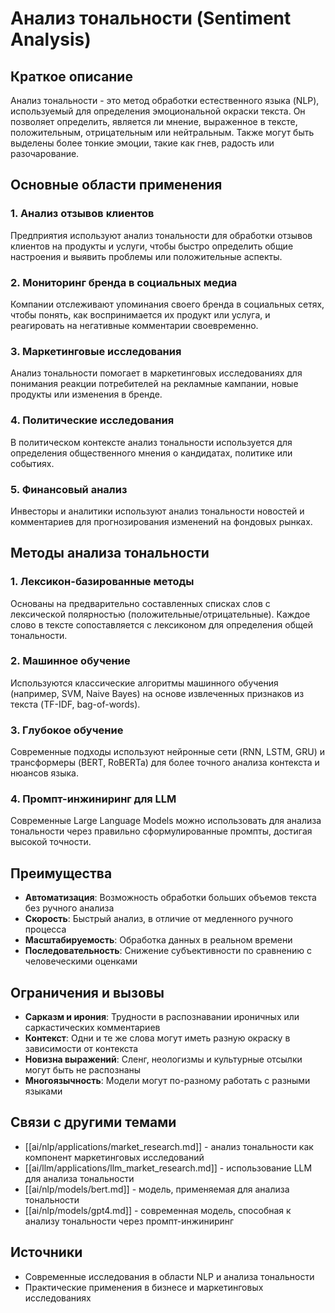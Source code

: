 # Анализ тональности (Sentiment Analysis)

## Краткое описание

Анализ тональности - это метод обработки естественного языка (NLP), используемый для определения эмоциональной окраски текста. Он позволяет определить, является ли мнение, выраженное в тексте, положительным, отрицательным или нейтральным. Также могут быть выделены более тонкие эмоции, такие как гнев, радость или разочарование.

## Основные области применения

### 1. Анализ отзывов клиентов

Предприятия используют анализ тональности для обработки отзывов клиентов на продукты и услуги, чтобы быстро определить общие настроения и выявить проблемы или положительные аспекты.

### 2. Мониторинг бренда в социальных медиа

Компании отслеживают упоминания своего бренда в социальных сетях, чтобы понять, как воспринимается их продукт или услуга, и реагировать на негативные комментарии своевременно.

### 3. Маркетинговые исследования

Анализ тональности помогает в маркетинговых исследованиях для понимания реакции потребителей на рекламные кампании, новые продукты или изменения в бренде.

### 4. Политические исследования

В политическом контексте анализ тональности используется для определения общественного мнения о кандидатах, политике или событиях.

### 5. Финансовый анализ

Инвесторы и аналитики используют анализ тональности новостей и комментариев для прогнозирования изменений на фондовых рынках.

## Методы анализа тональности

### 1. Лексикон-базированные методы

Основаны на предварительно составленных списках слов с лексической полярностью (положительные/отрицательные). Каждое слово в тексте сопоставляется с лексиконом для определения общей тональности.

### 2. Машинное обучение

Используются классические алгоритмы машинного обучения (например, SVM, Naive Bayes) на основе извлеченных признаков из текста (TF-IDF, bag-of-words).

### 3. Глубокое обучение

Современные подходы используют нейронные сети (RNN, LSTM, GRU) и трансформеры (BERT, RoBERTa) для более точного анализа контекста и нюансов языка.

### 4. Промпт-инжиниринг для LLM

Современные Large Language Models можно использовать для анализа тональности через правильно сформулированные промпты, достигая высокой точности.

## Преимущества

- **Автоматизация**: Возможность обработки больших объемов текста без ручного анализа
- **Скорость**: Быстрый анализ, в отличие от медленного ручного процесса
- **Масштабируемость**: Обработка данных в реальном времени
- **Последовательность**: Снижение субъективности по сравнению с человеческими оценками

## Ограничения и вызовы

- **Сарказм и ирония**: Трудности в распознавании ироничных или саркастических комментариев
- **Контекст**: Одни и те же слова могут иметь разную окраску в зависимости от контекста
- **Новизна выражений**: Сленг, неологизмы и культурные отсылки могут быть не распознаны
- **Многоязычность**: Модели могут по-разному работать с разными языками

## Связи с другими темами

- [[ai/nlp/applications/market_research.md]] - анализ тональности как компонент маркетинговых исследований
- [[ai/llm/applications/llm_market_research.md]] - использование LLM для анализа тональности
- [[ai/nlp/models/bert.md]] - модель, применяемая для анализа тональности
- [[ai/nlp/models/gpt4.md]] - современная модель, способная к анализу тональности через промпт-инжиниринг

## Источники

- Современные исследования в области NLP и анализа тональности
- Практические применения в бизнесе и маркетинговых исследованиях